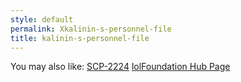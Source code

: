 ```yaml
---
style: default
permalink: Xkalinin-s-personnel-file
title: kalinin-s-personnel-file
---
```

You may also like:
[SCP-2224](http://scp-wiki.net/scp-2224)
[lolFoundation Hub Page](http://scp-wiki.net/lolfoundation-hub-page)